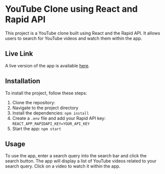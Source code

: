 # YouTube Clone using React and Rapid API

This project is a YouTube clone built using React and the Rapid API. It allows users to search for YouTube videos and watch them within the app.

## Live Link

A live version of the app is available [here](https://piyush-youtube.netlify.app/).
## Installation

To install the project, follow these steps:

1. Clone the repository: 
2. Navigate to the project directory
3. Install the dependencies: `npm install`
4. Create a `.env` file and add your Rapid API key: `REACT_APP_RAPIDAPI_KEY=YOUR_API_KEY`
5. Start the app: `npm start`

## Usage

To use the app, enter a search query into the search bar and click the search button. The app will display a list of YouTube videos related to your search query. Click on a video to watch it within the app.





